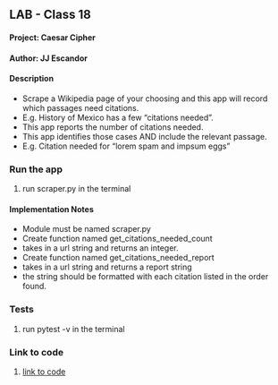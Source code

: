 
## LAB - Class 18

#### Project: Caesar Cipher
#### Author: JJ Escandor


#### Description

- Scrape a Wikipedia page of your choosing and  this app will record which passages need citations.
- E.g. History of Mexico has a few “citations needed”.
- This app reports the number of citations needed.
- This app identifies those cases AND include the relevant passage.
- E.g. Citation needed for “lorem spam and impsum eggs”

### Run the app

1. run scraper.py in the terminal

#### Implementation Notes

- Module must be named scraper.py
- Create function named get_citations_needed_count
- takes in a url string and returns an integer.
- Create function named get_citations_needed_report
- takes in a url string and returns a report string
- the string should be formatted with each citation listed in the order found.

### Tests

1. run pytest -v in the terminal

### Link to code

1. [link to code](scraper.py)

